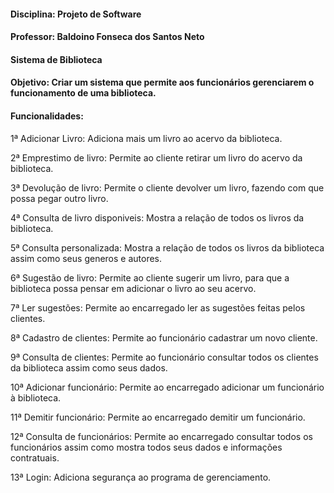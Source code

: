#### Disciplina: Projeto de Software

#### Professor: Baldoino Fonseca dos Santos Neto

#### Sistema de Biblioteca

#### Objetivo: Criar um sistema que permite aos funcionários gerenciarem o funcionamento de uma biblioteca.

#### Funcionalidades:

1ª Adicionar Livro:
Adiciona mais um livro ao acervo da biblioteca.

2ª Emprestimo de livro:
Permite ao cliente retirar um livro do acervo da biblioteca.

3ª Devolução de livro:
Permite o cliente devolver um livro, fazendo com que possa pegar outro livro.

4ª Consulta de livro disponiveis:
Mostra a relação de todos os livros da biblioteca.

5ª Consulta personalizada:
Mostra a relação de todos os livros da biblioteca assim como seus generos e autores.

6ª Sugestão de livro:
Permite ao cliente sugerir um livro, para que a biblioteca possa pensar em adicionar o livro ao seu acervo.

7ª Ler sugestões:
Permite ao encarregado ler as sugestões feitas pelos clientes.

8ª Cadastro de clientes:
Permite ao funcionário cadastrar um novo cliente.

9ª Consulta de clientes:
Permite ao funcionário consultar todos os clientes da biblioteca assim como seus dados.

10ª Adicionar funcionário:
Permite ao encarregado adicionar um funcionário à biblioteca.

11ª Demitir funcionário:
Permite ao encarregado demitir um funcionário.

12ª Consulta de funcionários:
Permite ao encarregado consultar todos os funcionários assim como mostra todos seus dados e informações contratuais.

13ª Login:
Adiciona segurança ao programa de gerenciamento.
